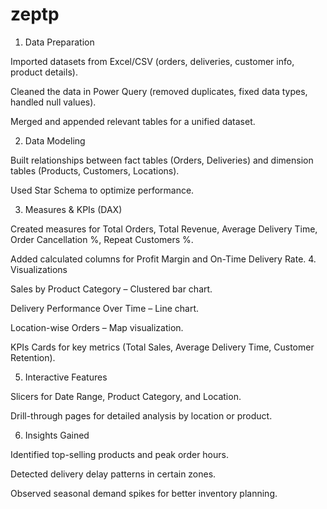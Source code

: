 # zeptp
1. Data Preparation

Imported datasets from Excel/CSV (orders, deliveries, customer info, product details).

Cleaned the data in Power Query (removed duplicates, fixed data types, handled null values).

Merged and appended relevant tables for a unified dataset.

2. Data Modeling

Built relationships between fact tables (Orders, Deliveries) and dimension tables (Products, Customers, Locations).

Used Star Schema to optimize performance.

3. Measures & KPIs (DAX)

Created measures for Total Orders, Total Revenue, Average Delivery Time, Order Cancellation %, Repeat Customers %.

Added calculated columns for Profit Margin and On-Time Delivery Rate.
4. Visualizations

Sales by Product Category – Clustered bar chart.

Delivery Performance Over Time – Line chart.

Location-wise Orders – Map visualization.

KPIs Cards for key metrics (Total Sales, Average Delivery Time, Customer Retention).

5. Interactive Features

Slicers for Date Range, Product Category, and Location.

Drill-through pages for detailed analysis by location or product.

6. Insights Gained

Identified top-selling products and peak order hours.

Detected delivery delay patterns in certain zones.

Observed seasonal demand spikes for better inventory planning.
